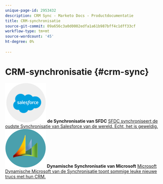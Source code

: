 ```yaml
---
unique-page-id: 2953432
description: CRM Sync - Marketo Docs - Productdocumentatie
title: CRM-synchronisatie
source-git-commit: 09a656c3a0d0002edfa1a61b987bff4c1dff33cf
workflow-type: tm+mt
source-wordcount: '45'
ht-degree: 0%

---
```



# CRM-synchronisatie {#crm-sync}

**![de Synchronisatie van SFDC ](assets/sfdc.png) de Synchronisatie van SFDC** [ SFDC synchroniseert de oudste Synchronisatie van Salesforce van de wereld. Echt, het is geweldig.](https://docs.marketo.com/display/DOCS/Salesforce+Sync)     **![Microsoft Dynamische Synchronisatie ](assets/dynamics.png) Dynamische Synchronisatie van Microsoft** [ Microsoft Dynamische Microsoft van de Synchronisatie toont sommige leuke nieuwe trucs met hun CRM.](https://docs.marketo.com/display/DOCS/Microsoft+Dynamics+Sync)
